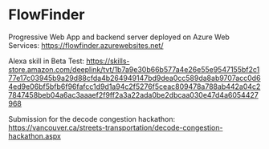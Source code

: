 # FlowFinder

Progressive Web App and backend server deployed on Azure Web Services:
https://flowfinder.azurewebsites.net/

Alexa skill in Beta Test:
https://skills-store.amazon.com/deeplink/tvt/1b7a9e30b66b577a4e26e55e9547155bf2c177e17c03945b9a29d88cfda4b264949147bd9dea0cc589da8ab9707acc0d64ed9e06bf5bfb6f96fafcc1d9d1a94c2f5276f5ceac809478a788ab442a04c27847458beb04a6ac3aaaef2f9ff2a3a22ada0be2dbcaa030e47d4a6054427968

Submission for the decode congestion hackathon:
https://vancouver.ca/streets-transportation/decode-congestion-hackathon.aspx


